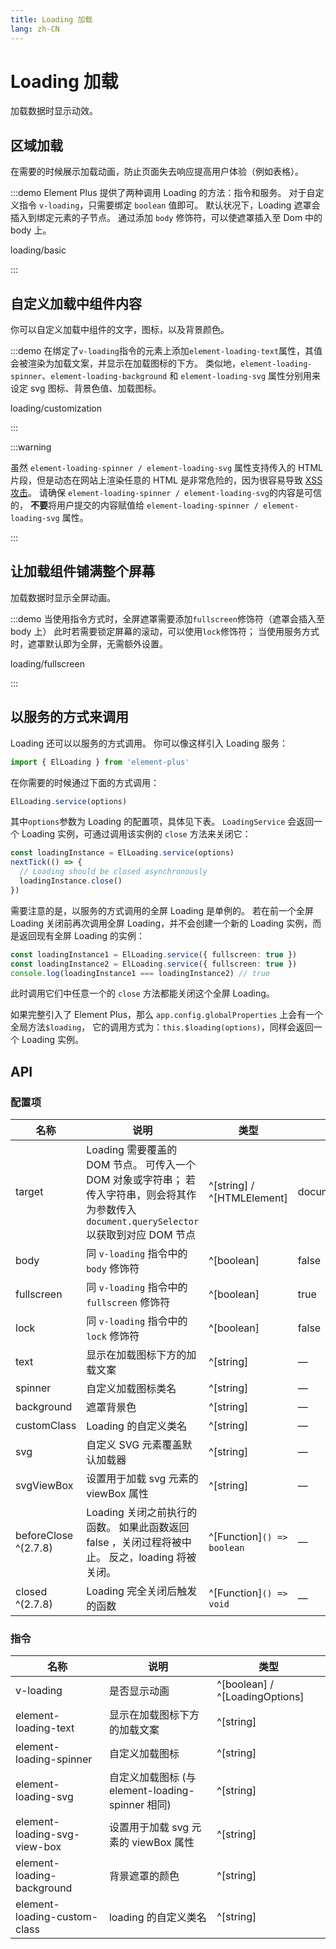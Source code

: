 ```yaml
---
title: Loading 加载
lang: zh-CN
---
```


# Loading 加载

加载数据时显示动效。

## 区域加载

在需要的时候展示加载动画，防止页面失去响应提高用户体验（例如表格）。

:::demo Element Plus 提供了两种调用 Loading 的方法：指令和服务。 对于自定义指令 `v-loading`，只需要绑定 `boolean` 值即可。 默认状况下，Loading 遮罩会插入到绑定元素的子节点。 通过添加 `body` 修饰符，可以使遮罩插入至 Dom 中的 body 上。

loading/basic

:::

## 自定义加载中组件内容

你可以自定义加载中组件的文字，图标，以及背景颜色。

:::demo 在绑定了`v-loading`指令的元素上添加`element-loading-text`属性，其值会被渲染为加载文案，并显示在加载图标的下方。 类似地，`element-loading-spinner`、`element-loading-background` 和 `element-loading-svg` 属性分别用来设定 svg 图标、背景色值、加载图标。

loading/customization

:::

:::warning

虽然 `element-loading-spinner / element-loading-svg` 属性支持传入的 HTML 片段，但是动态在网站上渲染任意的 HTML 是非常危险的，因为很容易导致 [XSS 攻击](https://en.wikipedia.org/wiki/Cross-site_scripting)。 请确保 `element-loading-spinner / element-loading-svg`的内容是可信的， **不要**将用户提交的内容赋值给 `element-loading-spinner / element-loading-svg` 属性。

:::

## 让加载组件铺满整个屏幕

加载数据时显示全屏动画。

:::demo 当使用指令方式时，全屏遮罩需要添加`fullscreen`修饰符（遮罩会插入至 body 上） 此时若需要锁定屏幕的滚动，可以使用`lock`修饰符； 当使用服务方式时，遮罩默认即为全屏，无需额外设置。

loading/fullscreen

:::

## 以服务的方式来调用

Loading 还可以以服务的方式调用。 你可以像这样引入 Loading 服务：

```ts
import { ElLoading } from 'element-plus'
```

在你需要的时候通过下面的方式调用：

```ts
ElLoading.service(options)
```

其中`options`参数为 Loading 的配置项，具体见下表。 `LoadingService` 会返回一个 Loading 实例，可通过调用该实例的 `close` 方法来关闭它：

```ts
const loadingInstance = ElLoading.service(options)
nextTick(() => {
  // Loading should be closed asynchronously
  loadingInstance.close()
})
```

需要注意的是，以服务的方式调用的全屏 Loading 是单例的。 若在前一个全屏 Loading 关闭前再次调用全屏 Loading，并不会创建一个新的 Loading 实例，而是返回现有全屏 Loading 的实例：

```ts
const loadingInstance1 = ElLoading.service({ fullscreen: true })
const loadingInstance2 = ElLoading.service({ fullscreen: true })
console.log(loadingInstance1 === loadingInstance2) // true
```

此时调用它们中任意一个的 `close` 方法都能关闭这个全屏 Loading。

如果完整引入了 Element Plus，那么 `app.config.globalProperties` 上会有一个全局方法`$loading`， 它的调用方式为：`this.$loading(options)`，同样会返回一个 Loading 实例。

## API

### 配置项

| 名称                   | 说明                                                                                              | 类型                            | 默认            |
| -------------------- | ----------------------------------------------------------------------------------------------- | ----------------------------- | ------------- |
| target               | Loading 需要覆盖的 DOM 节点。 可传入一个 DOM 对象或字符串； 若传入字符串，则会将其作为参数传入 `document.querySelector`以获取到对应 DOM 节点 | ^[string] / ^[HTMLElement]    | document.body |
| body                 | 同 `v-loading` 指令中的 `body` 修饰符                                                                   | ^[boolean]                    | false         |
| fullscreen           | 同 `v-loading` 指令中的 `fullscreen` 修饰符                                                             | ^[boolean]                    | true          |
| lock                 | 同 `v-loading` 指令中的 `lock` 修饰符                                                                   | ^[boolean]                    | false         |
| text                 | 显示在加载图标下方的加载文案                                                                                  | ^[string]                     | —             |
| spinner              | 自定义加载图标类名                                                                                       | ^[string]                     | —             |
| background           | 遮罩背景色                                                                                           | ^[string]                     | —             |
| customClass          | Loading 的自定义类名                                                                                  | ^[string]                     | —             |
| svg                  | 自定义 SVG 元素覆盖默认加载器                                                                               | ^[string]                     | —             |
| svgViewBox           | 设置用于加载 svg 元素的 viewBox 属性                                                                       | ^[string]                     | —             |
| beforeClose ^(2.7.8) | Loading 关闭之前执行的函数。 如果此函数返回 false ，关闭过程将被中止。 反之，loading 将被关闭。                                    | ^[Function]`() => boolean` | —             |
| closed ^(2.7.8)      | Loading 完全关闭后触发的函数                                                                              | ^[Function]`() => void`    | —             |

### 指令

| 名称                           | 说明                                     | 类型                             |
| ---------------------------- | -------------------------------------- | ------------------------------ |
| v-loading                    | 是否显示动画                                 | ^[boolean] / ^[LoadingOptions] |
| element-loading-text         | 显示在加载图标下方的加载文案                         | ^[string]                      |
| element-loading-spinner      | 自定义加载图标                                | ^[string]                      |
| element-loading-svg          | 自定义加载图标 (与 element-loading-spinner 相同) | ^[string]                      |
| element-loading-svg-view-box | 设置用于加载 svg 元素的 viewBox 属性              | ^[string]                      |
| element-loading-background   | 背景遮罩的颜色                                | ^[string]                      |
| element-loading-custom-class | loading 的自定义类名                         | ^[string]                      |
